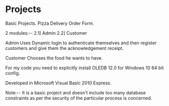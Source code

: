 # Projects
Basic Projects.
Pizza Delivery Order Form.

2 modules:--
2.1] Admin
2.2] Customer

Admin
Uses Dynamic login to authenticate themselves and then register customers and give them the acknowledgement receipt.

Customer
Chooses the food he wants to have.

For my code you need to explicitly install OLEDB 12.0 for Windows 10 64 bit config.

Developed in Microsoft Visual Basic 2010 Express.


Note:-- It is a basic project and doesn't include too many database constraints as per the security of the particular process is concerned.
